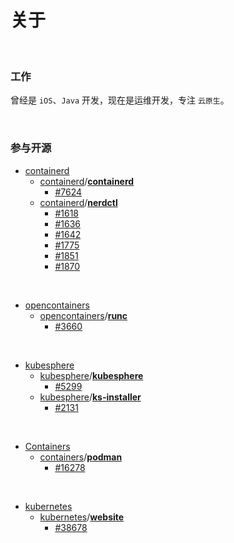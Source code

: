 # 

# 关于<br>

<br>

### 工作

曾经是 `iOS`、`Java` 开发，现在是运维开发，专注 `云原生`。

<br>

### 参与开源

- [containerd](https://github.com/containerd)
  - [containerd](https://github.com/containerd)/**[containerd](https://github.com/containerd/containerd)**
    - [#7624](https://github.com/containerd/containerd/pull/7624)
  - [containerd](https://github.com/containerd)/**[nerdctl](https://github.com/containerd/nerdctl)**
    - [#1618](https://github.com/containerd/nerdctl/pull/1618)
    - [#1636](https://github.com/containerd/nerdctl/pull/1636)
    - [#1642](https://github.com/containerd/nerdctl/pull/1642)
    - [#1775](https://github.com/containerd/nerdctl/pull/1775)
    - [#1851](https://github.com/containerd/nerdctl/pull/1851)
    - [#1870](https://github.com/containerd/nerdctl/pull/1870)

<br>

- [opencontainers](https://github.com/opencontainers)
  - [opencontainers](https://github.com/opencontainers)/**[runc](https://github.com/opencontainers/runc)**
    - [#3660](https://github.com/opencontainers/runc/pull/3660)

<br>

- [kubesphere](https://github.com/kubesphere)
  - [kubesphere](https://github.com/kubesphere)/**[kubesphere](https://github.com/kubesphere/kubesphere)**
    - [#5299](https://github.com/kubesphere/kubesphere/pull/5299)
  - [kubesphere](https://github.com/kubesphere)/**[ks-installer](https://github.com/kubesphere/ks-installer)**
    - [#2131](https://github.com/kubesphere/ks-installer/pull/2131)

<br>

- [Containers](https://github.com/containers)
  - [containers](https://github.com/containers)/**[podman](https://github.com/containers/podman)**
    - [#16278](https://github.com/containers/podman/pull/16278)

<br>

- [kubernetes](https://github.com/kubernetes)
  - [kubernetes](https://github.com/kubernetes)/**[website](https://github.com/kubernetes/website)**
    - [#38678](https://github.com/kubernetes/website/pull/38678)






